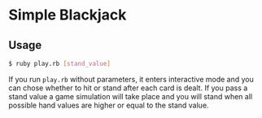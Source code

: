 # Simple Blackjack

## Usage

```bash
$ ruby play.rb [stand_value]
````

If you run `play.rb` without parameters, it enters interactive mode and you can chose whether to hit or stand after each card is dealt. If you pass a stand value a game simulation will take place and you will stand when all possible hand values are higher or equal to the stand value.